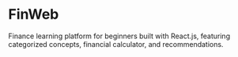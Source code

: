 # FinWeb
Finance learning platform for beginners built with React.js, featuring categorized concepts, financial calculator, and recommendations.
